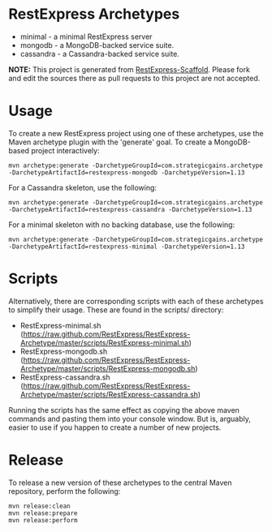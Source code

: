 RestExpress Archetypes
======================

* minimal - a minimal RestExpress server
* mongodb - a MongoDB-backed service suite.
* cassandra - a Cassandra-backed service suite.

__NOTE:__ This project is generated from [RestExpress-Scaffold](https://github.com/RestExpress/RestExpress-Scaffold).  Please fork and edit the sources there as pull requests to this project are not accepted.

Usage
=====
To create a new RestExpress project using one of these archetypes, use the Maven archetype plugin with the 'generate' goal.  To create a MongoDB-based project interactively:
```
mvn archetype:generate -DarchetypeGroupId=com.strategicgains.archetype -DarchetypeArtifactId=restexpress-mongodb -DarchetypeVersion=1.13
```

For a Cassandra skeleton, use the following:
```
mvn archetype:generate -DarchetypeGroupId=com.strategicgains.archetype -DarchetypeArtifactId=restexpress-cassandra -DarchetypeVersion=1.13
```

For a minimal skeleton with no backing database, use the following:
```
mvn archetype:generate -DarchetypeGroupId=com.strategicgains.archetype -DarchetypeArtifactId=restexpress-minimal -DarchetypeVersion=1.13
```

Scripts
=======
Alternatively, there are corresponding scripts with each of these archetypes to simplify their usage.  These are found in the scripts/ directory:

* RestExpress-minimal.sh (https://raw.github.com/RestExpress/RestExpress-Archetype/master/scripts/RestExpress-minimal.sh)
* RestExpress-mongodb.sh (https://raw.github.com/RestExpress/RestExpress-Archetype/master/scripts/RestExpress-mongodb.sh)
* RestExpress-cassandra.sh (https://raw.github.com/RestExpress/RestExpress-Archetype/master/scripts/RestExpress-cassandra.sh)

Running the scripts has the same effect as copying the above maven commands and pasting them into your console window.  But is, arguably, easier to use if you happen to create a number of new projects.

Release
=======
To release a new version of these archetypes to the central Maven repository, perform the following:
```
mvn release:clean
mvn release:prepare
mvn release:perform
```
